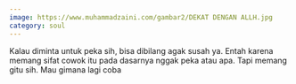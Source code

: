 ```yaml
---
image: https://www.muhammadzaini.com/gambar2/DEKAT DENGAN ALLH.jpg
category: soul
---
```


Kalau diminta untuk peka sih, bisa dibilang agak susah ya. Entah karena memang sifat cowok itu pada dasarnya nggak peka atau apa. Tapi memang gitu sih. Mau gimana lagi coba 
